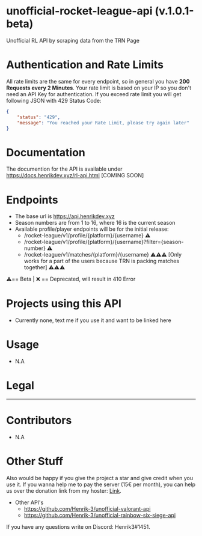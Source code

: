 # unofficial-rocket-league-api (v.1.0.1-beta)
Unofficial RL API by scraping data from the TRN Page

# Authentication and Rate Limits
All rate limits are the same for every endpoint, so in general you have **200 Requests every 2 Minutes**. Your rate limit is based on your IP so you don't need an API Key for authentication.
If you exceed rate limit you will get following JSON with 429 Status Code:
```json
{
    "status": "429",
    "message": "You reached your Rate Limit, please try again later"
}
```
# Documentation
The documention for the API is available under https://docs.henrikdev.xyz/rl-api.html [COMING SOON]

# Endpoints
- The base url is https://api.henrikdev.xyz
- Season numbers are from 1 to 16, where 16 is the current season
- Available profile/player endpoints will be for the initial release:
  - /rocket-league/v1/profile/{platform}/{username} ⚠️
  - /rocket-league/v1/profile/{platform}/{username}?filter={season-number} ⚠️
  - /rocket-league/v1/matches/{platform}/{username} ⚠️⚠️⚠️ [Only works for a part of the users because TRN is packing matches together] ⚠️⚠️⚠️

⚠️== Beta | ❌ == Deprecated, will result in 410 Error
  
# Projects using this API
- Currently none, text me if you use it and want to be linked here

# Usage
- N.A

# Legal
---
# Contributors
- N.A

# Other Stuff
Also would be happy if you give the project a star and give credit when you use it. If you wanna help me to pay the server (15€ per month), you can help us over the donation link from my hoster: [Link](https://spenden.pp-h.eu/7cca1276-84ee-446f-9b07-47c668eaddfe).

- Other API's
  - https://github.com/Henrik-3/unofficial-valorant-api
  - https://github.com/Henrik-3/unofficial-rainbow-six-siege-api


If you have any questions write on Discord: Henrik3#1451. 
